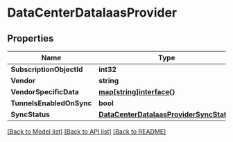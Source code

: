 # DataCenterDataIaasProvider

## Properties

Name | Type | Description | Notes
------------ | ------------- | ------------- | -------------
**SubscriptionObjectId** | **int32** |  | [optional] 
**Vendor** | **string** |  | [optional] 
**VendorSpecificData** | [**map[string]interface{}**](.md) |  | [optional] 
**TunnelsEnabledOnSync** | **bool** |  | [optional] 
**SyncStatus** | [**DataCenterDataIaasProviderSyncStatus**](data_center_data_iaasProvider_syncStatus.md) |  | [optional] 

[[Back to Model list]](../README.md#documentation-for-models) [[Back to API list]](../README.md#documentation-for-api-endpoints) [[Back to README]](../README.md)


